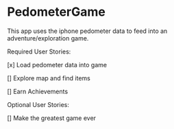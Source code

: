 # PedometerGame

This app uses the iphone pedometer data to feed into an adventure/exploration game.

Required User Stories:

  [x] Load pedometer data into game
  
  [] Explore map and find items
  
  [] Earn Achievements

Optional User Stories:

  [] Make the greatest game ever

  
